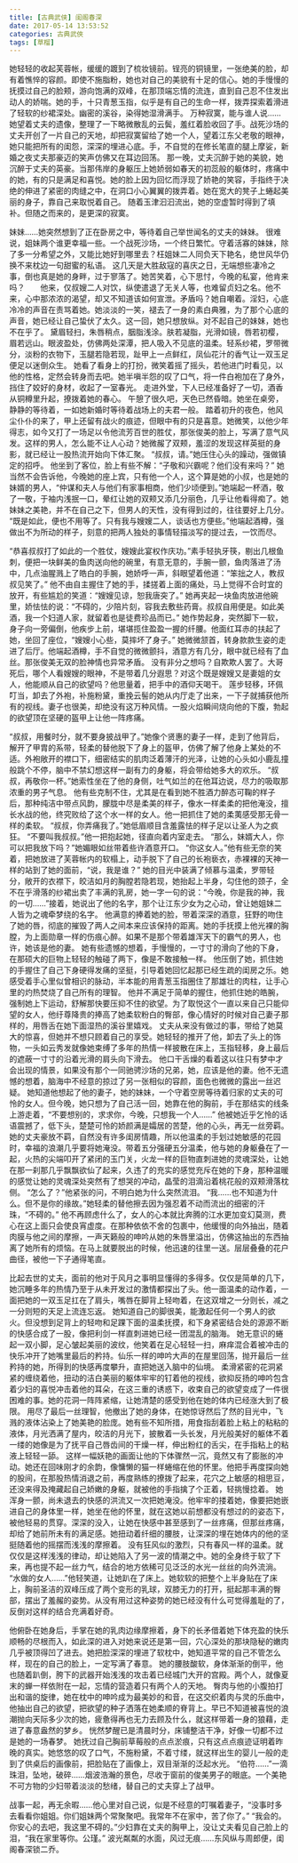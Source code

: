```yaml
---
title: [古典武侠] 闺阁春深
date: 2017-05-14 13:53:52
categories: 古典武俠
tags: [草榴]
---
```

她轻轻的收起芙蓉帐，缓缓的踱到了梳妆镜前。锃亮的铜镜里，一张绝美的脸，却有着憔悴的容颜。即使不施脂粉，她也对自己的美貌有十足的信心。她的手慢慢的抚摸过自己的脸颊，游向饱满的双峰，在那顶端忘情的流连，直到自己忍不住发出动人的娇喘。她的手，十只青葱玉指，似乎是有自己的生命一样，拨弄探索着滑进了轻软的纱裙深处。幽密的溪谷，染得她湿滑满手。
万种寂寞，能与谁人说……她望着丈夫的遗像，整理了一下略微散乱的云鬓，羞红着脸收回了手。战死沙场的丈夫开创了一片自己的天地，却把寂寞留给了她一个人，望着江东父老敬的眼神，她只能把所有的闺怨，深深的埋进心底。手，不自觉的在修长笔直的腿上摩娑，新婚之夜丈夫那豪迈的笑声仿佛又在耳边回荡。
那一晚，丈夫沉醉于她的美貌，她沉醉于丈夫的英豪。当那伟岸的身躯压上她娇弱如春天的初蕊般的躯体时，疼痛中的她，有的只是满足和喜悦。她的脸上因为回忆而浮现了娇艳的笑容，手指终于决绝的伸进了紧密的肉缝之中，在洞口小心翼翼的拨弄着。她在宽大的凳子上蜷起美丽的身子，靠自己来取悦着自己。
随着玉津汩汩流出，她的空虚暂时得到了填补。但随之而来的，是更深的寂寞。

妹妹……她突然想到了正在卧房之中，等待着自己举世闻名的丈夫的妹妹。
很难说，姐妹两个谁更幸福一些。一个战死沙场，一个终日繁忙。守着活寡的妹妹，除了多一分希望之外，又能比她好到哪里去？枉姐妹二人同负天下艳名，绝世风华仍换不来枕边一句甜蜜的私语。
这几天是大胜敌寇的喜庆之日，无端想些凄冷之事，倒也真是她的身畔，过于寥落了。她苦笑着，心下思忖，今晚的私宴，他肯来吗？　　他来，仅叔嫂二人对饮，纵使遣退了无关人等，也难留贞妇之名。他不来，心中那浓浓的渴望，却又不知道该如何宣泄。矛盾吗？她自嘲着。淫妇，心底冷冷的声音在责骂着她。她淡淡的一笑，褪去了一身的素白典雅，为了那个心底的声音，她已经让自己蛰伏了太久。这一回，她只想放纵。对不起自己的妹妹，她也不在乎了。
黛眉轻扫，朱唇稍点，胭脂浅涂。肤若凝脂，光滑如镜，唇若初樱，眉若远山。眼波盈处，仿佛两处深潭，把人吸入不见底的温柔。轻系纱裙，罗带微分，淡粉的衣物下，玉腿若隐若现，趾甲上一点鲜红，凤仙花汁的香气让一双玉足便足以迷倒众生。
她看了看身上的打扮，微笑着摇了摇头，若他进门时看见，以他的性格，定然会转身而去吧。她半嗔半怨的叹了口气，将一件白袍加在了身外，挡住了姣好的身材，收起了一室春光。
走进外堂，下人已经准备好了一切，酒香从铜樽里升起，撩拨着她的春心。
午憩了很久吧，天色已然昏暗。她坐在桌旁，静静的等待着，一如她新婚时等待着战场上的夫君一般。
踏着初升的夜色，他风尘仆仆的来了，甲上还留有战火的痕迹，但眼中有的只是喜意。她微笑，以他少年得志，如今又打了一场足以令他流芳百世的胜仗，那张俊美的脸上，写满了意气风发。这样的男人，怎么能不让人心动？她微赧了双颊，羞涩的发现这样英挺的身影，就已经让一股热流开始向下体汇聚。
“叔叔，请。”她压住心头的躁动，强做镇定的招呼。
他坐到了客位，脸上有些不解：“子敬和兴霸呢？他们没有来吗？”
她当然不会告诉他，今晚她的座上宾，只有他一个人，这个算是她的小叔，也是她的妹婿的男人，“仲谋和夫人与他们有家事相商，他们少顷便到。”她端起一杯酒，敬了一敬，于袖内浅抿一口，晕红让她的双颊又添几分丽色，几乎让他看得痴了。她妹妹之美艳，并不在自己之下，但男人的天性，没有得到过的，往往要好上几分。
“既是如此，便也不用等了。只有我与嫂嫂二人，谈话也方便些。”他端起酒樽，强做出不为所动的样子，刻意的把两人独处的事情轻描淡写的提过去，一饮而尽。

“恭喜叔叔打了如此的一个胜仗，嫂嫂此宴权作庆功。”素手轻执牙筷，剔出几根鱼刺，便把一块鲜美的鱼肉送向他的碗里，有意无意的，手腕一颤，鱼肉落进了汤中，几点油腥溅上了皓白的手腕，她娇呼一声，斜眼望着他道：“笨拙之人，教叔叔见笑了。”
他不由自主握住了她的手，揉搓着上面的痛处，马上觉得不合时宜的放开，有些尴尬的笑道：“嫂嫂见谅，恕我唐突了。”
她再夹起一块鱼肉放进他碗里，娇怯怯的说：“不碍的，少陪片刻，容我去敷些药膏。叔叔自用便是。如此美酒，我一个妇道人家，就留着也是徒费珍品而已。”
她作势起身，突然脚下一软，身子向一旁偏倒，他疾步上前，堪堪揽住盈盈一握的纤腰。他面红耳赤的扶起了她，坐回了座位，“嫂嫂小心些，莫摔坏了身子。”
她微微颔首，转身款款生姿的走进了后厅。他端起酒樽，手不自觉的微微颤抖，酒意方有几分，眼中就已经有了血丝。那张俊美无双的脸神情也异常矛盾。
没有非分之想吗？自欺欺人罢了。大哥死后，哪个人看嫂嫂的眼神，不是带着几分遐思？对这个既是嫂嫂又是妻姐的女人，他能顺从自己的欲望吗？他思量着，把手中的酒仰天喝干。
莲步轻移，环佩叮当，卸去了外袍，补施粉黛，重挽云髻的她从内厅走了出来，一下子就捕获他所有的视线。妻子也很美，却绝没有这万种风情。一股火焰瞬间烧向他的下腹，勃起的欲望顶在坚硬的盔甲上让他一阵疼痛。

“叔叔，用餐时分，就不要身披战甲了。”她像个贤惠的妻子一样，走到了他背后，解开了甲胄的系带，轻柔的替他脱下了身上的盔甲，仿佛了解了他身上某处的不适。外袍敞开的襟口下，细密结实的肌肉泛着薄汗的光泽，让她的心头如小鹿乱撞般跳个不停，脑中不禁幻想这样一副有力的身躯，将会带给她多大的欢乐。
“叔叔，再敬你一杯。”她索性坐在了他的身侧，吐气如兰的在他耳边说，尽力的吸取那浓重的男子气息。
他有些克制不住，尤其是在看到她不胜酒力醉态可鞠的样子后，那种纯洁中带点风韵，朦胧中尽是柔美的样子，像水一样柔柔的把他淹没，擅长水战的他，终究败给了这个水一样的女人。他一把抓住了她的柔荑感受那无骨一样的柔软。
“叔叔，你弄痛我了。”她低眉顺目含羞露怯的样子足以让圣人为之疯狂。
“不要叫我叔叔。”他一把抱起她，径直向着内室走去。
“那么，妹婿大人，你可以把我放下吗？”她媚眼如丝带着些许酒意开口。
“你这女人。”他有些无奈的笑着，把她放进了芙蓉帐内的软榻上，动手脱下了自己的长袍亵衣，赤裸裸的天神一样的站到了她的面前，“说，我是谁？”
她的目光中装满了倾慕与温柔，罗带轻分，敞开的衣襟下，皎洁如月的胸膛若隐若现，她抬起上半身，勾住他的颈子，全不在乎滑落的纱裙出卖了丰满的乳房，她一字一句的说：“今晚，你是我的神，我的一切……”接着，她说出了他的名字，那个让江东少女为之心动，曾让她姐妹二人皆为之魂牵梦绕的名字。
他满意的捧着她的脸，带着深深的酒意，狂野的吻住了她的唇，彻底的摧毁了两人之间本来应该保持的距离。她的手抚摸上他光裸的胸膛，为上面勋章一样的伤痕心醉。如果不是那个带着雄浑天下的霸气的男人，也许，她该是他的妻。
她有些遗憾的想着，手慢慢的，一寸寸的滑向了他的下身，在那硕大的巨物上轻轻的触碰了两下，像是不敢接触一样。
他压倒了她，抓住她的手握住了自己下身硬得发痛的坚挺，引导着她回忆起那已经生疏的闺房之乐。她感受着手心里似曾相识的脉动，半本能的用青葱玉指圈住了那雄壮的肉柱，让手心里的灼热焚烧了自己所有的理智。
他并不满足于简单的握住，他抓住她的皓腕，强制她上下运动，舒解那快要压抑不住的欲望。为了取悦这个一直以来自己只能仰望的女人，他纡尊降贵的捧高了她柔软粉白的臀部，像心情好的时候对自己妻子那样的，用唇舌在她下面湿热的溪谷里嬉戏。
丈夫从来没有做过的事，带给了她莫大的惊喜，但她并不想只顾着自己的享受。她轻轻的推开了他，卸去了头上的饰物，一头如云秀发就像她束缚了多年的热情一样披散在床上，玉指轻移，身上最后的遮蔽一寸寸的沿着光滑的肩头向下滑去。
他口干舌燥的看着这以往只有梦中才会出现的情景，如果没有那个一同驰骋沙场的兄弟，她，应该是他的妻。他不无遗憾的想着，脑海中不经意的掠过了另一张相似的容颜，面色也微微的露出一丝迟疑。
她知道他想起了他的妻子，她的妹妹，一个守着空房等待着归家的丈夫的可怜的女人。但今晚，她只想为了自己活一回，她靠在他的胸前，手在那结实的线条上游走着，“不要想别的，求求你，今晚，只想我一个人……”
他被她近乎乞怜的话语震撼了，低下头，楚楚可怜的娇颜满是孀居的苦楚，他的心头，再无一丝旁羁。
她的丈夫豪放不羁，自然没有许多闺房情趣，所以他温柔的手划过她敏感的花园时，幸福的浪潮几乎要将她淹没。带着五分强硬五分温柔，他与她的身躯叠在了一起，火热的尖端叩开了紧闭的玉门关，火龙一样的巨物直刺进她的灵魂深处，让她在那一刹那几乎飘飘欲仙了起来，久违了的充实的感觉充斥在她的下身，那种温暖的感觉让她的灵魂深处突然有了想哭的冲动，晶莹的泪滴沿着桃花般的双颊滑落枕侧。
“怎么了？”他紧张的问，不明白她为什么突然流泪。
“我……也不知道为什么。但不是你的缘故。”她轻柔的替他擦去因为强忍着不动而流出的细密的汗珠，“不碍的。”
他不再顾虑什么了，女人的心本就比奔腾的江水更加变幻莫测，费心在这上面只会使良宵虚度。在那种依依不舍的包裹中，他缓慢的向外抽出，随着肉膜与他之间的摩擦，一声天籁般的呻吟从她的朱唇里溢出，仿佛这抽出的东西抽离了她所有的烦恼。在马上就要脱出的时候，他迅速的往里一送。层层叠叠的花户曲径，被他一下子通得笔直。


比起去世的丈夫，面前的他对于风月之事明显懂得的多得多。仅仅是简单的几下，她沉睡多年的热情乃至于从未开发过的激情都探出了头。他一面温柔的动作着，一面把她的一双玉足扛在了肩头，嘴唇在脚背上轻吻着，在这双增之一分则长，减之一分则短的天足上流连忘返。
她知道自己的脚很美，能激起任何一个男人的欲火。但没想到足背上的轻吻和足踝下面的温柔抚摸，和下身紧密结合处的源源不断的快感合成了一股，像把利剑一样直刺进她已经一团混乱的脑海。
她无意识的蜷起一双小脚，足心皱起美丽的波纹，他笑着在足心轻轻一扫，麻痒混合着被冲击的快乐冲开了她嘴里最后的矜持。仙乐一样的呻吟大声的在屋里回荡，抛开最后一丝矜持的她，所得到的快感再度攀升，直把她送入脑中的仙境。
柔滑紧密的花洞紧紧的缠绕着他，扭动的洁白美丽的躯体牢牢的钉着他的视线，欲抑反扬的呻吟包含着少妇的喜悦冲击着他的耳朵，在这三重的诱惑下，收束自己的欲望变成了一件很困难的事。她的花洞一阵阵紧缩，让她清楚的感受到他在她的体内已经涨大到了极限。
用尽了最后一丝理智，他撤出了她的身体，在她惊讶然后了然的目光中，飞溅的液体沾染上了她美艳的脸庞。她有些不知所措，用食指刮着脸上粘上的粘粘的液体，月光洒满了屋内，皎洁的月光下，披散着一头长发，月光般美好的躯体不着一缕的她像是为了抚平自己唇齿间的干燥一样，伸出粉红的舌尖，在手指粘上的粘液上轻轻一舔。
这样一幅妖艳的画面让他的下体骤然一沉，竟然又有了膨胀的冲动。她还在回味刚才的余韵，像慵懒的猫一样蜷缩在他的怀里。他把手再度探向她的股间，在那股热情消退之前，再度熟练的撩拨了起来，花穴之上敏感的相思豆，还没来得及掩藏起自己娇嫩的身躯，就被他的手指擒了个正着，轻挑慢捻着。
她浑身一颤，尚未退去的快感的洪流又一次把她淹没。他牢牢的搂着她，像要把她嵌进自己的身体里一样，她坐在他的怀里，就在这她以前想都没有想过的的姿态下，被他轻易的贯穿。深深的没入，让她在快感中甚至感到了一丝疼痛，但那丝疼痛，却给了她前所未有的满足感。她扭动着纤细的腰肢，让深深的埋在她体内的他的坚挺随着他的摇摆而浅浅的摩擦着。
没有狂风似的激烈，只有春风一样的温柔。就仅仅是这样浅浅的律动，却让她陷入了另一波的情潮之中。她的全身终于软了下来，再也提不起一丝力气，结合的地方依稀可见泛泛的水光一丝丝的向外流淌。
“水做的女人……”他轻笑道，让她趴在了床上。她软软的把整个上半身贴在了床上，胸前圣洁的双峰压成了两个变形的乳球，双膝无力的打开，挺起那丰满的臀部，摆出了羞赧的姿势。从没有用过这种姿势的她已经没有什么可觉得羞耻的了，反倒对这样的结合充满着好奇。


他俯卧在她身后，手掌在她的乳肉边缘摩擦着，身下的长矛借着她下体充盈的快乐顺畅的尽根而入，如此深的进入对她来说还是第一回，穴心深处的那块隐秘的嫩肉几乎被顶得凹了进去。她把脸深深的埋进了软枕中，她知道平常的自己不管怎么样，现在的自己的脸上，一定写满了春意。
她的腰肢酸软，身体渐渐的倒平，他也随着趴倒，胯下的武器开始浅浅的攻击着已经城门大开的宫殿。两个人，就像夏末的蝉一样依附在一起，忘情的营造着只有两个人的天地。
臀肉与他的小腹拍打出和谐的旋律，她在枕中的呻吟成为最美妙的和音，在这交织着肉与灵的乐曲中，他抽出自己的欲望，把欲望的种子洒落在她柔顺的脊背上。早已不知道被喜悦的浪潮抛向天际多少次的她，疲惫得再也无力去顾及什么，就这样带着一身的狼藉，走进了春意盎然的梦乡。
恍然梦醒已是清晨时分，床铺整洁干净，好像一切都不过是她的一场春梦。
她抚过自己胸前草莓般的点点淤痕，只有这点点痕迹证明着昨晚的真实。她悠悠的叹了口气，不施粉黛，不着寸缕，就这样出生的婴儿一般的走到了供桌后的画像前，把脸贴在了画像上，双目渐渐的泛起水光。
“伯符……”一滴珠泪，坠地，破碎……烟波浩瀚的景色，尽收于窗前的俊美男子的眼底。一个美艳不可方物的少妇带着淡淡的愁绪，替自己的丈夫穿上了战甲。


战事一起，再无余暇……他心里对自己说，似是不经意的叮嘱着妻子，“没事时多去看看你姐姐。你们姐妹两个常聚聚吧。我常年不在家中，苦了你了。”
“我会的。你安心的去吧，我这里不碍的。”少妇靠在丈夫的胸甲上，没让丈夫看见自己脸上的泪，“我在家里等你。公瑾。”
波光粼粼的水面，风过无痕……东风纵与周郎便，闺阁春深锁二乔。